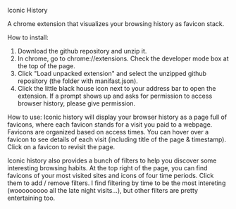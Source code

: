 Iconic History

A chrome extension that visualizes your browsing history as favicon stack.

How to install: 
1. Download the github repository and unzip it.
2. In chrome, go to chrome://extensions. Check the developer mode box at the top of the page.
3. Click "Load unpacked extension" and select the unzipped github repository (the folder with manifast.json).
4. Click the little black house icon next to your address bar to open the extension. If a prompt shows up and asks for permission to access browser history, please give permission.

How to use:
Iconic history will display your browser history as a page full of favicons, where each favicon stands for a visit you paid to a webpage. Favicons are organized based on access times. You can hover over a favicon to see details of each visit (including title of the page & timestamp). Click on a favicon to revisit the page.

Iconic history also provides a bunch of filters to help you discover some interesting browsing habits. At the top right of the page, you can find favicons of your most visited sites and icons of four time periods. Click them to add / remove filters. I find filtering by time to be the most intereting (wooooooooo all the late night visits...), but other filters are pretty entertaining too.